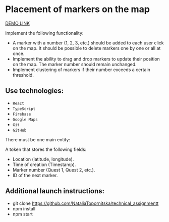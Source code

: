 # Placement of markers on the map

   [DEMO LINK](https://nataliatopornitska.github.io/technical_assignmentt/)

Implement the following functionality:

- A marker with a number (1, 2, 3, etc.) should be added to each user click on the map. It should be possible to delete markers one by one or all at once.
- Implement the ability to drag and drop markers to update their position on the map. The marker number should remain unchanged.
- Implement clustering of markers if their number exceeds a certain threshold.

## Use technologies:

- `React`
- `TypeScript`
- `Firebase`
- `Google Maps`
- `Git`
- `GitHub`

There must be one main entity:

 A token that stores the following fields:

- Location (latitude, longitude).
- Time of creation (Timestamp).
- Marker number (Quest 1, Quest 2, etc.).
- ID of the next marker.

## Additional launch instructions:

- git clone https://github.com/NataliaTopornitska/technical_assignmentt
- npm install
- npm start


